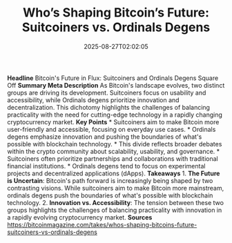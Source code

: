 ﻿---
title: "Who’s Shaping Bitcoin’s Future: Suitcoiners vs. Ordinals Degens"
date: "2025-08-27T02:02:05"
category: "Markets"
summary: ""
slug: "whos shaping bitcoins future suitcoiners vs ordinals degens"
source_urls:
  - "https://bitcoinmagazine.com/takes/whos-shaping-bitcoins-future-suitcoiners-vs-ordinals-degens"
seo:
  title: "Who’s Shaping Bitcoin’s Future: Suitcoiners vs. Ordinals Degens | Hash n Hedge"
  description: ""
  keywords: ["news", "markets", "brief"]
---
**Headline** Bitcoin's Future in Flux: Suitcoiners and Ordinals Degens Square Off  **Summary Meta Description** As Bitcoin's landscape evolves, two distinct groups are driving its development. Suitcoiners focus on usability and accessibility, while Ordinals degens prioritize innovation and decentralization. This dichotomy highlights the challenges of balancing practicality with the need for cutting-edge technology in a rapidly changing cryptocurrency market.  **Key Points**  * Suitcoiners aim to make Bitcoin more user-friendly and accessible, focusing on everyday use cases. * Ordinals degens emphasize innovation and pushing the boundaries of what's possible with blockchain technology. * This divide reflects broader debates within the crypto community about scalability, usability, and governance. * Suitcoiners often prioritize partnerships and collaborations with traditional financial institutions. * Ordinals degens tend to focus on experimental projects and decentralized applications (dApps).  **Takeaways**  1. **The Future is Uncertain**: Bitcoin's path forward is increasingly being shaped by two contrasting visions. While suitcoiners aim to make Bitcoin more mainstream, ordinals degens push the boundaries of what's possible with blockchain technology. 2. **Innovation vs. Accessibility**: The tension between these two groups highlights the challenges of balancing practicality with innovation in a rapidly evolving cryptocurrency market.  **Sources** https://bitcoinmagazine.com/takes/whos-shaping-bitcoins-future-suitcoiners-vs-ordinals-degens 
